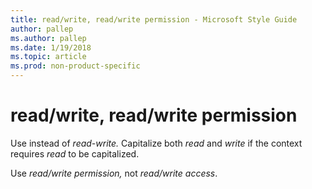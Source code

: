 ```yaml
---
title: read/write, read/write permission - Microsoft Style Guide
author: pallep
ms.author: pallep
ms.date: 1/19/2018
ms.topic: article
ms.prod: non-product-specific
---
```


# read/write, read/write permission

Use instead of *read-write.* Capitalize both *read* and *write* if the context requires *read* to be capitalized. 

Use *read/write permission,* not *read/write access*. 
